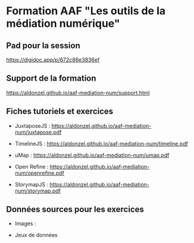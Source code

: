 # Formation AAF "Les outils de la médiation numérique"

## Pad pour la session

https://digidoc.app/p/672c86e3836ef

## Support de la formation

https://aldonzel.github.io/aaf-mediation-num/support.html

## Fiches tutoriels et exercices
    
- JuxtaposeJS : https://aldonzel.github.io/aaf-mediation-num/juxtapose.pdf

- TimelineJS : https://aldonzel.github.io/aaf-mediation-num/timeline.pdf

- uMap : https://aldonzel.github.io/aaf-mediation-num/umap.pdf

- Open Refine : https://aldonzel.github.io/aaf-mediation-num/openrefine.pdf

- StorymapJS : https://aldonzel.github.io/aaf-mediation-num/storymap.pdf
    
## Données sources pour les exercices

- Images :

- Jeux de données

